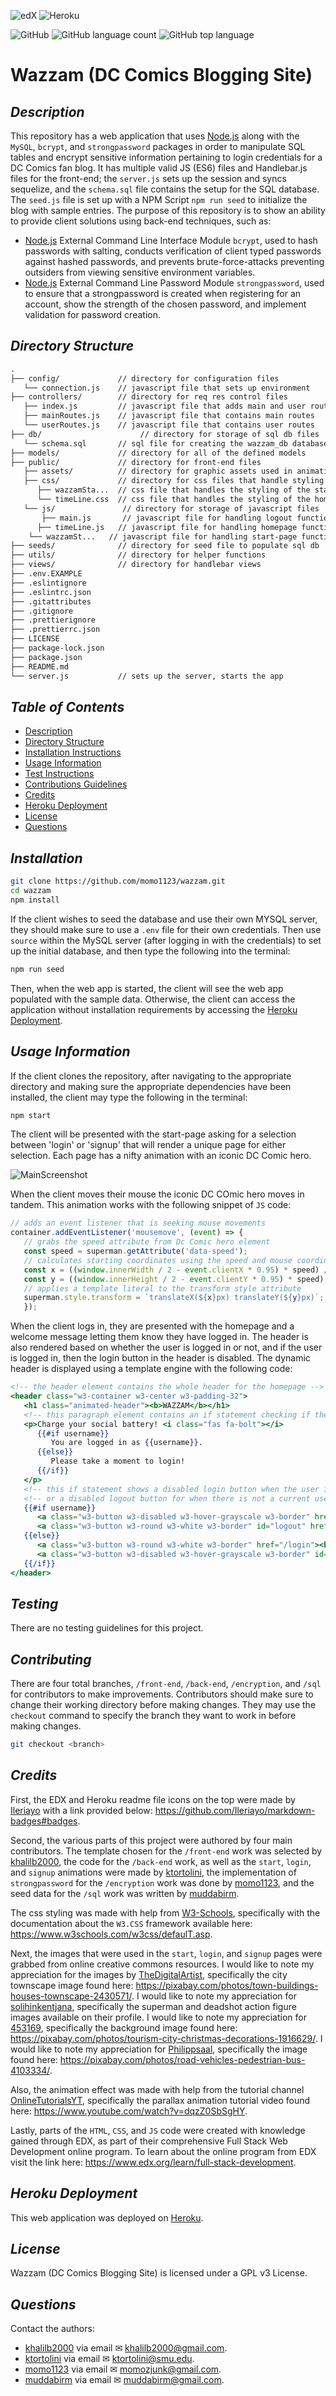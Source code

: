 ![edX](https://img.shields.io/badge/edX-%2302262B.svg?style=for-the-badge&logo=edX&logoColor=white)
![Heroku](https://img.shields.io/badge/heroku-%23430098.svg?style=for-the-badge&logo=heroku&logoColor=white)

![GitHub](https://img.shields.io/github/license/momo1123/wazzam?style=flat-square)
![GitHub language count](https://img.shields.io/github/languages/count/momo1123/wazzam?style=flat-square)
![GitHub top language](https://img.shields.io/github/languages/top/momo1123/wazzam?color=green&style=flat-square)

# Wazzam (DC Comics Blogging Site)

## _Description_

This repository has a web application that uses
[Node.js](https://nodejs.org/en) along with the `MySQL`, `bcrypt`, and `strongpassword` packages in order to manipulate SQL tables and encrypt sensitive information pertaining to login credentials for a DC Comics fan blog. It has multiple valid JS (ES6) files and Handlebar.js files for the front-end; the `server.js` sets up the session and syncs sequelize, and the `schema.sql` file contains the setup for the SQL database. The `seed.js` file is set up with a NPM Script `npm run seed` to initialize the blog with sample entries. The purpose of this repository is to show an ability to provide client solutions using back-end techniques, such as:

-  [Node.js](https://www.npmjs.com/package/bcrypt) External Command Line Interface Module `bcrypt`, used to hash passwords with salting, conducts verification of client typed passwords against hashed passwords, and prevents brute-force-attacks preventing outsiders from viewing sensitive environment variables.
-  [Node.js](https://www.npmjs.com/package/strongpassword) External Command Line Password Module `strongpassword`, used to ensure that a strongpassword is created when registering for an account, show the strength of the chosen password, and implement validation for password creation.

## _Directory Structure_

```md
.
├── config/             // directory for configuration files
   └── connection.js    // javascript file that sets up environment
├── controllers/        // directory for req res control files
   ├── index.js         // javascript file that adds main and user routes
   ├── mainRoutes.js    // javascript file that contains main routes
   └── userRoutes.js    // javascript file that contains user routes
├── db/ 			         // directory for storage of sql db files
   └── schema.sql 		// sql file for creating the wazzam_db database
├── models/             // directory for all of the defined models
├── public/             // directory for front-end files
   ├── assets/          // directory for graphic assets used in animations
   ├── css/             // directory for css files that handle styling
      ├── wazzamSta...  // css file that handles the styling of the start-page
      └── timeLine.css  // css file that handles the styling of the homepage
   └── js/ 		         // directory for storage of javascript files
	   ├── main.js       // javascript file for handling logout functionality
      ├── timeLine.js   // javascript file for handling homepage functionality
   	└── wazzamSt...   // javascript file for handling start-page functionality
├── seeds/              // directory for seed file to populate sql db
├── utils/              // directory for helper functions
├── views/              // directory for handlebar views
├── .env.EXAMPLE
├── .eslintignore
├── .eslintrc.json
├── .gitattributes
├── .gitignore
├── .prettierignore
├── .prettierrc.json
├── LICENSE 
├── package-lock.json
├── package.json
├── README.md
└── server.js 			// sets up the server, starts the app
```

## _Table of Contents_

-  [Description](#description)
-  [Directory Structure](#directory-structure)
-  [Installation Instructions](#installation)
-  [Usage Information](#usage-information)
-  [Test Instructions](#testing)
-  [Contributions Guidelines](#contributing)
-  [Credits](#credits)
-  [Heroku Deployment](#heroku-deployment)
-  [License](#license)
-  [Questions](#questions)

## _Installation_

```bash
git clone https://github.com/momo1123/wazzam.git
cd wazzam
npm install
```

If the client wishes to seed the database and use their own MYSQL server, they should make sure to use a `.env` file for their own credentials. Then use `source` within the MySQL server (after logging in with the credentials) to set up the initial database, and then type the following into the terminal:

```bash
npm run seed
```

Then, when the web app is started, the client will see the web app populated with the sample data. Otherwise, the client can access the application without installation requirements by accessing the [Heroku Deployment](#heroku-deployment).

## _Usage Information_

If the client clones the repository, after navigating to the appropriate directory and
making sure the appropriate dependencies have been installed, the client may type the following
in the terminal:

```bash
npm start
```

The client will be presented with the start-page asking for a selection between 'login' or 'signup' that will render a unique page for either selection. Each page has a nifty animation with an iconic DC Comic hero. 

![MainScreenshot](./readme_assets/nodejsapp.gif)

When the client moves their mouse the iconic DC COmic hero moves in tandem. This animation works with the following snippet of `JS` code:

```js
// adds an event listener that is seeking mouse movements
container.addEventListener('mousemove', (event) => {
   // grabs the speed attribute from Dc Comic hero element
   const speed = superman.getAttribute('data-speed');
   // calculates starting coordinates using the speed and mouse coordinates to dampen the motion
   const x = ((window.innerWidth / 2 - event.clientX * 0.95) * speed) / 100;
   const y = ((window.innerHeight / 2 - event.clientY * 0.95) * speed) / 100;
   // applies a template literal to the transform style attribute
   superman.style.transform = `translateX(${x}px) translateY(${y}px)`;
   });
```

When the client logs in, they are presented with the homepage and a welcome message letting them know they have logged in. The header is also rendered based on whether the user is logged in or not, and if the user is logged in, then the login button in the header is disabled. The dynamic header is displayed using a template engine with the following code:

```handlebars
<!-- the header element contains the whole header for the homepage -->
<header class="w3-container w3-center w3-padding-32">
   <h1 class="animated-header"><b>WAZZAM</b></h1>
   <!-- this paragraph element contains an if statement checking if the user is logged in -->
   <p>Charge your social battery! <i class="fas fa-bolt"></i>
      {{#if username}}
         You are logged in as {{username}}.
      {{else}}
         Please take a moment to login!
      {{/if}}
   </p>
   <!-- this if statement shows a disabled login button when the user is logged in -->
   <!-- or a disabled logout button for when there is not a current user logged in -->
   {{#if username}}
      <a class="w3-button w3-disabled w3-hover-grayscale w3-border" href="/login"><b>LOGIN</b></a>
      <a class="w3-button w3-round w3-white w3-border" id="logout" href="/logout"><b>LOGOUT</b></a>
   {{else}}
      <a class="w3-button w3-round w3-white w3-border" href="/login"><b>LOGIN</b></a>
      <a class="w3-button w3-disabled w3-hover-grayscale w3-border" id="logout" href="/logout"><b>LOGOUT</b></a>
   {{/if}}
</header>
```

## _Testing_

There are no testing guidelines for this project.

## _Contributing_

There are four total branches, `/front-end`, `/back-end`, `/encryption`, and `/sql` for contributors to make improvements. Contributors should make sure to change their working directory before making changes. They may use the `checkout` command to specify the branch they want to work in before making changes.

```bash
git checkout <branch>
```

## _Credits_

First, the EDX and Heroku readme file icons on the top were made by
[Ileriayo](https://github.com/Ileriayo) with a link provided below:
https://github.com/Ileriayo/markdown-badges#badges.

Second, the various parts of this project were authored by four main contributors. The template chosen for the `/front-end` work was selected by [khalilb2000](https://github.com/khalilb2000), the code for the `/back-end` work, as well as the `start`, `login`, and `signup` animations were made by [ktortolini](https://github.com/ktortolini), the implementation of `strongpassword` for the `/encryption` work was done by [momo1123](https://github.com/ktortolini), and the seed data for the `/sql` work was written by [muddabirm](https://github.com/muddabirm).

The css styling was made with help from [W3-Schools](https://www.w3schools.com/), specifically with the documentation about the `W3.CSS` framework available here: https://www.w3schools.com/w3css/defaulT.asp.

Next, the images that were used in the `start`, `login`, and `signup` pages were grabbed from online creative commons resources. I would like to note my appreciation for the images by [TheDigitalArtist](https://pixabay.com/users/thedigitalartist-202249/), specifically the city townscape image found here: https://pixabay.com/photos/town-buildings-houses-townscape-2430571/. I would like to note my appreciation for [solihinkentjana](https://pixabay.com/users/solihinkentjana-13204956/), specifically the superman and deadshot action figure images available on their profile. I would like to note my appreciation for [453169](https://pixabay.com/users/453169-453169/), specifically the background image found here: https://pixabay.com/photos/tourism-city-christmas-decorations-1916629/. I would like to note my appreciation for [Philippsaal](https://pixabay.com/users/philippsaal-8486910/), specifically the image found here: https://pixabay.com/photos/road-vehicles-pedestrian-bus-4103334/.

Also, the animation effect was made with help from the tutorial channel [OnlineTutorialsYT](https://www.youtube.com/@OnlineTutorialsYT), specifically the parallax animation tutorial video found here: https://www.youtube.com/watch?v=dqzZ0SbSgHY.

Lastly, parts of the `HTML`, `CSS`, and `JS` code were created with knowledge gained through EDX, as part of their comprehensive Full Stack Web Development online program. To learn about the online program from EDX visit the link here: https://www.edx.org/learn/full-stack-development.

## _Heroku Deployment_

This web application was deployed on [Heroku](https://wazzam-project2023-e8964739f705.herokuapp.com/).

## _License_

Wazzam (DC Comics Blogging Site) is licensed under a GPL v3 License.

## _Questions_

Contact the authors:

- [khalilb2000](https://github.com/khalilb2000) via email ✉ <a>khalilb2000@gmail.com</a>.
- [ktortolini](https://github.com/ktortolini) via email ✉ <a>ktortolini@smu.edu</a>.
- [momo1123](https://github.com/momo1123) via email ✉ <a>momozjunk@gmail.com</a>.
- [muddabirm](https://github.com/muddabirm) via email ✉ <a>muddabirm@gmail.com</a>.


